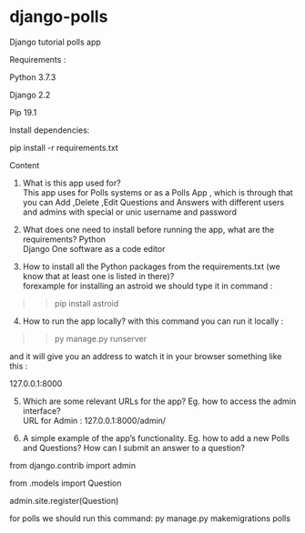 django-polls
============
Django tutorial polls app



Requirements :

Python 3.7.3

Django 2.2

Pip 19.1




Install dependencies:

pip install -r requirements.txt





Content 

1. What is this app used for?  
This app uses for Polls systems or as a Polls App ,
which is through that you can Add ,Delete ,Edit Questions and Answers with different users and admins with special or unic 
username and password 

2. What does one need to install before running the app, what are the requirements?
Python    
Django
One software as a code editor


3. How to install all the Python packages from the requirements.txt (we know that at least one is listed in there)?  
forexample for installing an astroid we should type it in command :

>>pip install astroid


4. How to run the app locally? 
with this command you can run it locally :
>>py manage.py runserver

and it will give you an address to watch it in your browser something like this :

127.0.0.1:8000


5. Which are some relevant URLs for the app? Eg. how to access the admin interface?  
URL for Admin :
127.0.0.1:8000/admin/



6. A simple example of the app’s functionality. Eg. how to add a new Polls and Questions? How can I submit an answer to a question? 

from django.contrib import admin

from .models import Question

admin.site.register(Question)


for polls we should run this command: 
py manage.py makemigrations polls
